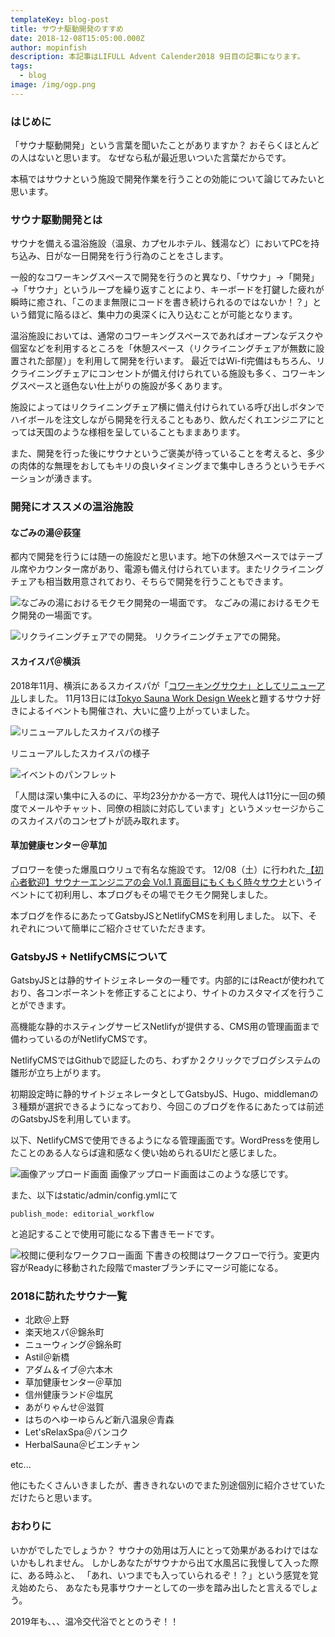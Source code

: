 ```yaml
---
templateKey: blog-post
title: サウナ駆動開発のすすめ
date: 2018-12-08T15:05:00.000Z
author: mopinfish
description: 本記事はLIFULL Advent Calender2018 9日目の記事になります。
tags:
  - blog
image: /img/ogp.png
---
```

### はじめに

「サウナ駆動開発」という言葉を聞いたことがありますか？
おそらくほとんどの人はないと思います。
なぜなら私が最近思いついた言葉だからです。

本稿ではサウナという施設で開発作業を行うことの効能について論じてみたいと思います。

### サウナ駆動開発とは

サウナを備える温浴施設（温泉、カプセルホテル、銭湯など）においてPCを持ち込み、日がな一日開発を行う行為のことをさします。

一般的なコワーキングスペースで開発を行うのと異なり、「サウナ」→「開発」→「サウナ」というループを繰り返すことにより、キーボードを打鍵した疲れが瞬時に癒され、「このまま無限にコードを書き続けられるのではないか！？」という錯覚に陥るほど、集中力の奥深くに入り込むことが可能となります。

温浴施設においては、通常のコワーキングスペースであればオープンなデスクや個室などを利用するところを「休憩スペース（リクライニングチェアが無数に設置された部屋）」を利用して開発を行います。
最近ではWi-fi完備はもちろん、リクライニングチェアにコンセントが備え付けられている施設も多く、コワーキングスペースと遜色ない仕上がりの施設が多くあります。

施設によってはリクライニングチェア横に備え付けられている呼び出しボタンでハイボールを注文しながら開発を行えることもあり、飲んだくれエンジニアにとっては天国のような様相を呈していることもままあります。

また、開発を行った後にサウナというご褒美が待っていることを考えると、多少の肉体的な無理をおしてもキリの良いタイミングまで集中しきろうというモチベーションが湧きます。

### 開発にオススメの温浴施設

#### なごみの湯＠荻窪

都内で開発を行うには随一の施設だと思います。地下の休憩スペースではテーブル席やカウンター席があり、電源も備え付けられています。またリクライニングチェアも相当数用意されており、そちらで開発を行うこともできます。

![なごみの湯におけるモクモク開発の一場面です。](/img/nagomi_1.jpg)
なごみの湯におけるモクモク開発の一場面です。

![リクライニングチェアでの開発。](/img/nagomi_2.jpg)
リクライニングチェアでの開発。

#### スカイスパ＠横浜

2018年11月、横浜にあるスカイスパが「[コワーキングサウナ」としてリニューアル](https://prtimes.jp/main/html/rd/p/000000001.000038402.html)しました。
11月13日には[Tokyo Sauna Work Design Week](https://tokyo-sauna-work-design-week.peatix.com/?lang=ja)と題するサウナ好きによるイベントも開催され、大いに盛り上がっていました。

![リニューアルしたスカイスパの様子](/img/cowork_sauna3.jpg)

リニューアルしたスカイスパの様子

![イベントのパンフレット](/img/cowork_sauna2.jpg)

「人間は深い集中に入るのに、平均23分かかる一方で、現代人は11分に一回の頻度でメールやチャット、同僚の相談に対応しています」というメッセージからこのスカイスパのコンセプトが読み取れます。


#### 草加健康センター＠草加
ブロワーを使った爆風ロウリュで有名な施設です。
12/08（土）に行われた[【初心者歓迎】サウナーエンジニアの会 Vol.1 真面目にもくもく時々サウナ](https://sauna-hackers.connpass.com/event/105656/)というイベントにて初利用し、本ブログもその場でモクモク開発しました。

本ブログを作るにあたってGatsbyJSとNetlifyCMSを利用しました。
以下、それぞれについて簡単にご紹介させていただきます。

### GatsbyJS + NetlifyCMSについて

GatsbyJSとは静的サイトジェネレータの一種です。内部的にはReactが使われており、各コンポーネントを修正することにより、サイトのカスタマイズを行うことができます。

高機能な静的ホスティングサービスNetlifyが提供する、CMS用の管理画面まで備わっているのがNetlifyCMSです。

NetlifyCMSではGithubで認証したのち、わずか２クリックでブログシステムの雛形が立ち上がります。

初期設定時に静的サイトジェネレータとしてGatsbyJS、Hugo、middlemanの３種類が選択できるようになっており、今回このブログを作るにあたっては前述のGatsbyJSを利用しています。

以下、NetlifyCMSで使用できるようになる管理画面です。WordPressを使用したことのある人ならば違和感なく使い始められるUIだと感じました。

![画像アップロード画面](/img/gatsby_upload_image.png)
画像アップロード画面はこのような感じです。

また、以下はstatic/admin/config.ymlにて

```
publish_mode: editorial_workflow
```

と追記することで使用可能になる下書きモードです。

![校閲に便利なワークフロー画面](/img/workflow.png)
下書きの校閲はワークフローで行う。変更内容がReadyに移動された段階でmasterブランチにマージ可能になる。

### 2018に訪れたサウナ一覧

* 北欧＠上野
* 楽天地スパ＠錦糸町
* ニューウィング＠錦糸町
* Astil＠新橋
* アダム＆イブ＠六本木
* 草加健康センター＠草加
* 信州健康ランド＠塩尻
* あがりゃんせ＠滋賀
* はちのへゆーゆらんど新八温泉＠青森
* Let'sRelaxSpa＠バンコク
* HerbalSauna＠ビエンチャン

etc...

他にもたくさんいきましたが、書ききれないのでまた別途個別に紹介させていただけたらと思います。

### おわりに

いかがでしたでしょうか？
サウナの効用は万人にとって効果があるわけではないかもしれません。
しかしあなたがサウナから出て水風呂に我慢して入った際に、ある時ふと、
「あれ、いつまでも入っていられるぞ！？」という感覚を覚え始めたら、
あなたも見事サウナーとしての一歩を踏み出したと言えるでしょう。

2019年も、、、温冷交代浴でととのうぞ！！
